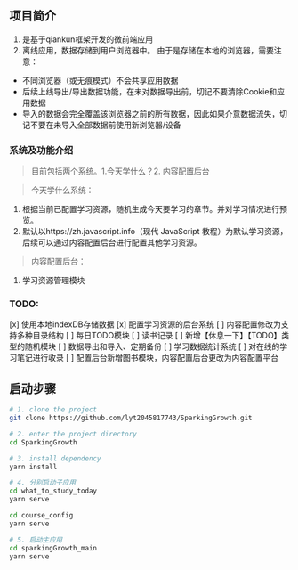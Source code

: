 ## 项目简介
1. 是基于qiankun框架开发的微前端应用
2. 离线应用，数据存储到用户浏览器中。
由于是存储在本地的浏览器，需要注意：
- 不同浏览器（或无痕模式）不会共享应用数据
- 后续上线导出/导出数据功能，在未对数据导出前，切记不要清除Cookie和应用数据
- 导入的数据会完全覆盖该浏览器之前的所有数据，因此如果介意数据流失，切记不要在未导入全部数据前使用新浏览器/设备

### 系统及功能介绍
> 目前包括两个系统。1.今天学什么？2. 内容配置后台

> 今天学什么系统：
1. 根据当前已配置学习资源，随机生成今天要学习的章节。并对学习情况进行预览。
2. 默认以https://zh.javascript.info（现代 JavaScript 教程）为默认学习资源，后续可以通过内容配置后台进行配置其他学习资源。

> 内容配置后台：
1. 学习资源管理模块

### TODO:
[x] 使用本地indexDB存储数据
[x] 配置学习资源的后台系统
[ ] 内容配置修改为支持多种目录结构
[ ] 每日TODO模块
[ ] 读书记录
[ ] 新增【休息一下】【TODO】类型的随机模块
[ ] 数据导出和导入、定期备份
[ ] 学习数据统计系统
[ ] 对在线的学习笔记进行收录
[ ] 配置后台新增图书模块，内容配置后台更改为内容配置平台

## 启动步骤
```bash
# 1. clone the project
git clone https://github.com/lyt2045817743/SparkingGrowth.git

# 2. enter the project directory
cd SparkingGrowth

# 3. install dependency
yarn install

# 4. 分别启动子应用
cd what_to_study_today
yarn serve

cd course_config
yarn serve

# 5. 启动主应用
cd sparkingGrowth_main
yarn serve
```